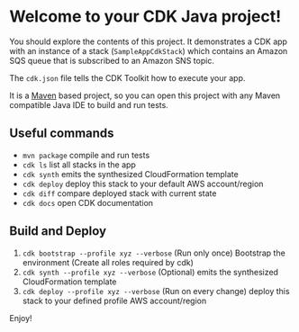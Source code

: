 # Welcome to your CDK Java project!

You should explore the contents of this project. It demonstrates a CDK app with an instance of a stack (`SampleAppCdkStack`)
which contains an Amazon SQS queue that is subscribed to an Amazon SNS topic.

The `cdk.json` file tells the CDK Toolkit how to execute your app.

It is a [Maven](https://maven.apache.org/) based project, so you can open this project with any Maven compatible Java IDE to build and run tests.

## Useful commands

 * `mvn package`     compile and run tests
 * `cdk ls`          list all stacks in the app
 * `cdk synth`       emits the synthesized CloudFormation template
 * `cdk deploy`      deploy this stack to your default AWS account/region
 * `cdk diff`        compare deployed stack with current state
 * `cdk docs`        open CDK documentation

## Build and Deploy

 1. `cdk bootstrap --profile xyz --verbose`    (Run only once) Bootstrap the environment (Create all roles required by cdk)
 2. `cdk synth --profile xyz --verbose`        (Optional) emits the synthesized CloudFormation template
 3. `cdk deploy --profile xyz --verbose`       (Run on every change) deploy this stack to your defined profile AWS account/region

Enjoy!
